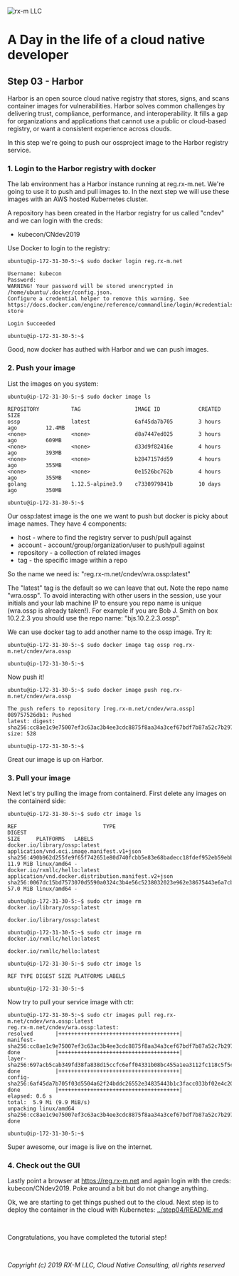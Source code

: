 ![rx-m LLC][RX-M LLC]


# A Day in the life of a cloud native developer


## Step 03 - Harbor

Harbor is an open source cloud native registry that stores, signs, and scans container images for vulnerabilities.
Harbor solves common challenges by delivering trust, compliance, performance, and interoperability. It fills a gap for
organizations and applications that cannot use a public or cloud-based registry, or want a consistent experience across
clouds.

In this step we're going to push our ossproject image to the Harbor registry service.


### 1. Login to the Harbor registry with docker

The lab environment has a Harbor instance running at reg.rx-m.net. We're going to use it to push and pull images to. In
the next step we will use these images with an AWS hosted Kubernetes cluster.

A repository has been created in the Harbor registry for us called "cndev" and we can login with the creds:

- kubecon/CNdev2019

Use Docker to login to the registry:

```
ubuntu@ip-172-31-30-5:~$ sudo docker login reg.rx-m.net

Username: kubecon
Password:
WARNING! Your password will be stored unencrypted in /home/ubuntu/.docker/config.json.
Configure a credential helper to remove this warning. See
https://docs.docker.com/engine/reference/commandline/login/#credentials-store

Login Succeeded

ubuntu@ip-172-31-30-5:~$
```

Good, now docker has authed with Harbor and we can push images.


### 2. Push your image

List the images on you system:

```
ubuntu@ip-172-31-30-5:~$ sudo docker image ls

REPOSITORY          TAG                 IMAGE ID            CREATED             SIZE
ossp                latest              6af45da7b705        3 hours ago         12.4MB
<none>              <none>              d8a7447ed025        3 hours ago         609MB
<none>              <none>              d33d9f82416e        4 hours ago         393MB
<none>              <none>              b2847157dd59        4 hours ago         355MB
<none>              <none>              0e1526bc762b        4 hours ago         355MB
golang              1.12.5-alpine3.9    c7330979841b        10 days ago         350MB

ubuntu@ip-172-31-30-5:~$
```

Our ossp:latest image is the one we want to push but docker is picky about image names. They have 4 components:

- host - where to find the registry server to push/pull against
- account - account/group/organization/user to push/pull against
- repository - a collection of related images
- tag - the specific image within a repo

So the name we need is:  "reg.rx-m.net/cndev/wra.ossp:latest"

The "latest" tag is the default so we can leave that out. Note the repo name "wra.ossp". To avoid interacting with other
users in the session, use your initials and your lab machine IP to ensure you repo name is unique (wra.ossp is already
taken!). For example if you are Bob J. Smith on box 10.2.2.3 you should use the repo name: "bjs.10.2.2.3.ossp".

We can use docker tag to add another name to the ossp image. Try it:

```
ubuntu@ip-172-31-30-5:~$ sudo docker image tag ossp reg.rx-m.net/cndev/wra.ossp

ubuntu@ip-172-31-30-5:~$
```

Now push it!

```
ubuntu@ip-172-31-30-5:~$ sudo docker image push reg.rx-m.net/cndev/wra.ossp

The push refers to repository [reg.rx-m.net/cndev/wra.ossp]
089757526db1: Pushed
latest: digest: sha256:cc8ae1c9e75007ef3c63ac3b4ee3cdc8875f8aa34a3cef67bdf7b87a52c7b297 size: 528

ubuntu@ip-172-31-30-5:~$
```

Great our image is up on Harbor.


### 3. Pull your image

Next let's try pulling the image from containerd. First delete any images on the containerd side:

```
ubuntu@ip-172-31-30-5:~$ sudo ctr image ls

REF                           TYPE                                                 DIGEST                                                                  SIZE     PLATFORMS   LABELS
docker.io/library/ossp:latest application/vnd.oci.image.manifest.v1+json           sha256:490b962d255fe9f65f742651e80d740fcbb5e83e68badecc18fdef952eb59ebb 11.9 MiB linux/amd64 -
docker.io/rxmllc/hello:latest application/vnd.docker.distribution.manifest.v2+json sha256:0067dc15bd7573070d5590a0324c3b4e56c5238032023e962e38675443e6a7cb 57.0 MiB linux/amd64 -

ubuntu@ip-172-31-30-5:~$ sudo ctr image rm docker.io/library/ossp:latest

docker.io/library/ossp:latest

ubuntu@ip-172-31-30-5:~$ sudo ctr image rm docker.io/rxmllc/hello:latest

docker.io/rxmllc/hello:latest

ubuntu@ip-172-31-30-5:~$ sudo ctr image ls

REF TYPE DIGEST SIZE PLATFORMS LABELS

ubuntu@ip-172-31-30-5:~$
```

Now try to pull your service image with ctr:

```
ubuntu@ip-172-31-30-5:~$ sudo ctr images pull reg.rx-m.net/cndev/wra.ossp:latest
reg.rx-m.net/cndev/wra.ossp:latest:                                               resolved       |++++++++++++++++++++++++++++++++++++++|
manifest-sha256:cc8ae1c9e75007ef3c63ac3b4ee3cdc8875f8aa34a3cef67bdf7b87a52c7b297: done           |++++++++++++++++++++++++++++++++++++++|
layer-sha256:697acb5cab349fd38fa838d15ccfc6eff04331b08bc455a1ea3112fc118c5f5c:    done           |++++++++++++++++++++++++++++++++++++++|
config-sha256:6af45da7b705f03d5504a62f24bddc26552e34835443b1c3facc033bf02e4c20:   done           |++++++++++++++++++++++++++++++++++++++|
elapsed: 0.6 s                                                                    total:  5.9 Mi (9.9 MiB/s)
unpacking linux/amd64 sha256:cc8ae1c9e75007ef3c63ac3b4ee3cdc8875f8aa34a3cef67bdf7b87a52c7b297...
done

ubuntu@ip-172-31-30-5:~$
```

Super awesome, our image is live on the internet.


### 4. Check out the GUI

Lastly point a browser at https://reg.rx-m.net and again login with the creds: kubecon/CNdev2019. Poke around a bit but
do not change anything.

Ok, we are starting to get things pushed out to the cloud. Next step is to deploy the container in the cloud with
Kubernetes:  [../step04/README.md](../step04/README.md)


<br>

Congratulations, you have completed the tutorial step!

<br>

_Copyright (c) 2019 RX-M LLC, Cloud Native Consulting, all rights reserved_

[RX-M LLC]: http://rx-m.io/rxm-cnc.svg "RX-M LLC"
